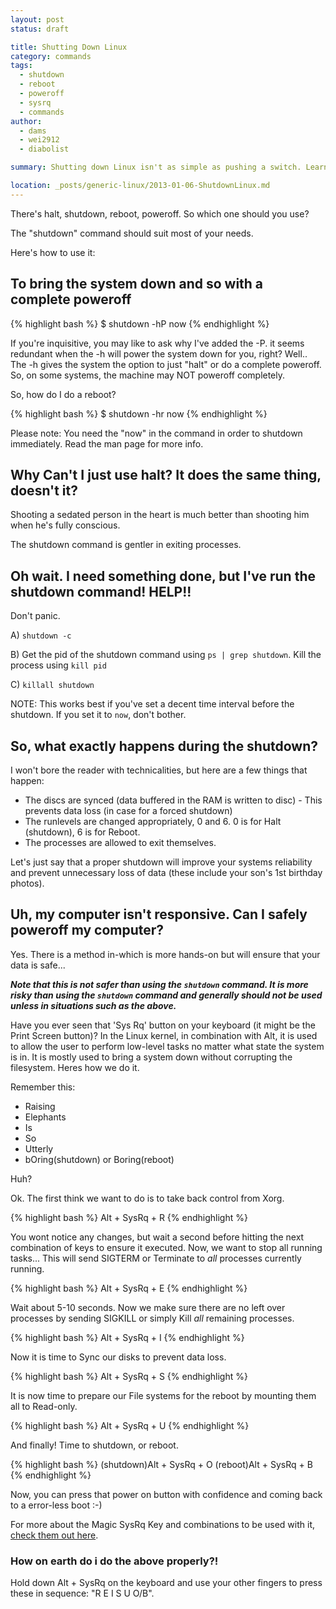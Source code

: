 ```yaml
---
layout: post
status: draft

title: Shutting Down Linux
category: commands
tags: 
  - shutdown
  - reboot
  - poweroff
  - sysrq
  - commands
author: 
  - dams
  - wei2912
  - diabolist

summary: Shutting down Linux isn't as simple as pushing a switch. Learn how to shutdown Linux properly.

location: _posts/generic-linux/2013-01-06-ShutdownLinux.md
---
```


There's halt, shutdown, reboot, poweroff. So which one should you use?

The "shutdown" command should suit most of your needs.

Here's how to use it:

## To bring the system down and so with a complete poweroff

{% highlight bash %}
$ shutdown -hP now
{% endhighlight %}

If you're inquisitive, you may like to ask why I've added the -P. it seems redundant when the -h will power the system down for you, right?
Well.. The -h gives the system the option to just "halt" or do a complete poweroff. So, on some systems, the machine may NOT poweroff completely.

So, how do I do a reboot?

{% highlight bash %}
$ shutdown -hr now
{% endhighlight %}

Please note: You need the "now" in the command in order to shutdown immediately. Read the man page for more info.

<!--more-->

## Why Can't I just use halt? It does the same thing, doesn't it?

Shooting a sedated person in the heart is much better than shooting him when he's fully conscious.

The shutdown command is gentler in exiting processes.

## Oh wait. I need something done, but I've run the shutdown command! HELP!!

Don't panic.

A) `shutdown -c`

B) Get the pid of the shutdown command using `ps | grep shutdown`. Kill the process using `kill pid`

C) `killall shutdown`

NOTE: This works best if you've set a decent time interval before the shutdown. If you set it to `now`, don't bother.

## So, what exactly happens during the shutdown?

I won't bore the reader with technicalities, but here are a few things that happen:

- The discs are synced (data buffered in the RAM is written to disc) - This prevents data loss (in case for a forced shutdown)
- The runlevels are changed appropriately, 0 and 6. 0 is for Halt (shutdown), 6 is for Reboot.
- The processes are allowed to exit themselves.

Let's just say that a proper shutdown will improve your systems reliability and prevent unnecessary loss of data (these include your son's 1st birthday photos).

## Uh, my computer isn't responsive. Can I safely poweroff my computer?

Yes. There is a method in-which is more hands-on but will ensure that your data is safe...

***Note that this is not safer than using the `shutdown` command. It is more risky than using the `shutdown` command and generally should not be used unless in situations such as the above.***

Have you ever seen that 'Sys Rq' button on your keyboard (it might be the Print Screen button)? In the Linux kernel, in combination with Alt, it is used to allow the user to perform low-level tasks no matter what state the system is in. It is mostly used to bring a system down without corrupting the filesystem. Heres how we do it.

Remember this:

- Raising
- Elephants
- Is
- So
- Utterly
- bOring(shutdown) or Boring(reboot)

Huh?

Ok. The first think we want to do is to take back control from Xorg.

{% highlight bash %}
Alt + SysRq + R
{% endhighlight %}

You wont notice any changes, but wait a second before hitting the next combination of keys to ensure it executed. Now, we want to stop all running tasks... This will send SIGTERM or Terminate to *all* processes currently running.

{% highlight bash %}
Alt + SysRq + E
{% endhighlight %}

Wait about 5-10 seconds. Now we make sure there are no left over processes by sending SIGKILL or simply Kill _all_ remaining processes.

{% highlight bash %}
Alt + SysRq + I
{% endhighlight %}

Now it is time to Sync our disks to prevent data loss.

{% highlight bash %}
Alt + SysRq + S
{% endhighlight %}

It is now time to prepare our File systems for the reboot by mounting them all to Read-only.

{% highlight bash %}
Alt + SysRq + U
{% endhighlight %}

And finally! Time to shutdown, or reboot.

{% highlight bash %}
(shutdown)Alt + SysRq + O  (reboot)Alt + SysRq + B
{% endhighlight %}

Now, you can press that power on button with confidence and coming back to a error-less boot :-)

For more about the Magic SysRq Key and combinations to be used with it, [check them out here](http://en.wikipedia.org/wiki/Magic_SysRq_key).

### How on earth do i do the above properly?!

Hold down Alt + SysRq on the keyboard and use your other fingers to press these in sequence: "R E I S U O/B".
